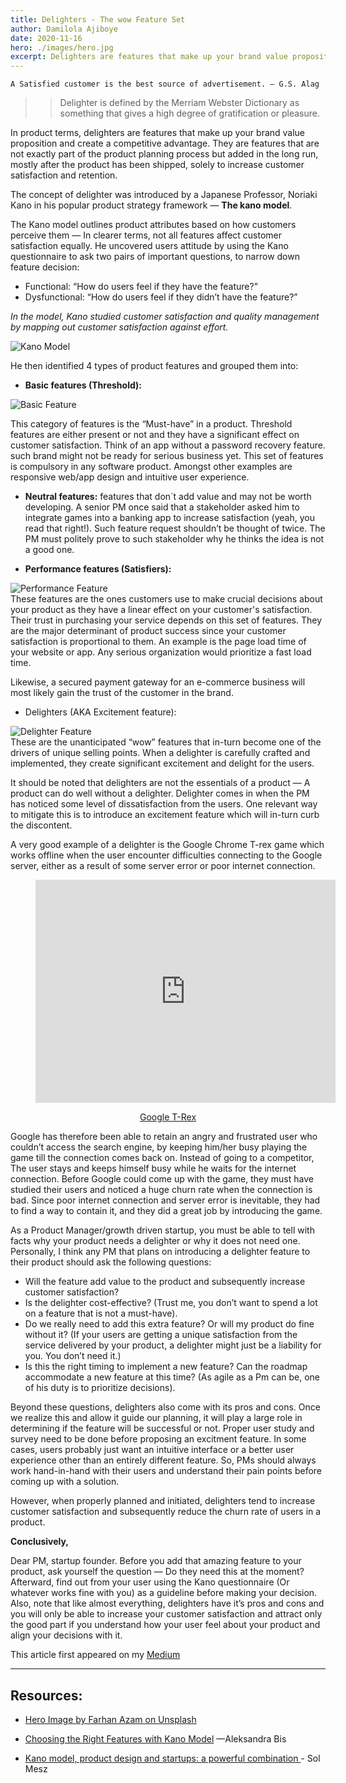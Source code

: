 ```yaml
---
title: Delighters - The wow Feature Set
author: Damilola Ajiboye
date: 2020-11-16
hero: ./images/hero.jpg
excerpt: Delighters are features that make up your brand value proposition and create a competitive advantage.
---
```

    
    A Satisfied customer is the best source of advertisement. ― G.S. Alag

>> Delighter is defined by the Merriam Webster Dictionary as something that gives a high degree of gratification or pleasure.

In product terms, delighters are features that make up your brand value proposition and create a competitive advantage. They are features that are not exactly part of the product planning process but added in the long run, mostly after the product has been shipped, solely to increase customer satisfaction and retention.

The concept of delighter was introduced by a Japanese Professor, Noriaki Kano in his popular product strategy framework — **The kano model**.

The Kano model outlines product attributes based on how customers perceive them — In clearer terms, not all features affect customer satisfaction equally. He uncovered users attitude by using the Kano questionnaire to ask two pairs of important questions, to narrow down feature decision:

- Functional: “How do users feel if they have the feature?”
- Dysfunctional: “How do users feel if they didn’t have the feature?”

_In the model, Kano studied customer satisfaction and quality management by mapping out customer satisfaction against effort._

<div className="Image__Small">
  <img
    src="./images/kano.png"
    title="Kano Model"
    alt="Kano Model"
  />
</div>

He then identified 4 types of product features and grouped them into:

- **Basic features (Threshold):**

<div className="Image__Small">
  <img
    src="./images/basic.png"
    title="Basic Feature"
    alt="Basic Feature"
  />
</div>

This category of features is the “Must-have” in a product. Threshold features are either present or not and they have a significant effect on customer satisfaction. Think of an app without a password recovery feature. such brand might not be ready for serious business yet. This set of features is compulsory in any software product. Amongst other examples are responsive web/app design and intuitive user experience.

- **Neutral features:** features that don´t add value and may not be worth developing. A senior PM once said that a stakeholder asked him to integrate games into a banking app to increase satisfaction (yeah, you read that right!). Such feature request shouldn’t be thought of twice. The PM must politely prove to such stakeholder why he thinks the idea is not a good one.

- **Performance features (Satisfiers):**
<div className="Image__Small">
  <img
    src="./images/performance.png"
    title="Performance Feature"
    alt="Performance Feature"
  />
</div>
These features are the ones customers use to make crucial decisions about your product as they have a linear effect on your customer's satisfaction. Their trust in purchasing your service depends on this set of features. They are the major determinant of product success since your customer satisfaction is proportional to them. An example is the page load time of your website or app. Any serious organization would prioritize a fast load time.

Likewise, a secured payment gateway for an e-commerce business will most likely gain the trust of the customer in the brand.

- Delighters (AKA Excitement feature):
<div className="Image__Small">
  <img
    src="./images/delighter.png"
    title="Delighter Feature"
    alt="Delighter Feature"
  /> 
</div>
These are the unanticipated “wow” features that in-turn become one of the drivers of unique selling points. When a delighter is carefully crafted and implemented, they create significant excitement and delight for the users.

It should be noted that delighters are not the essentials of a product — A product can do well without a delighter. Delighter comes in when the PM has noticed some level of dissatisfaction from the users. One relevant way to mitigate this is to introduce an excitement feature which will in-turn curb the discontent.

A very good example of a delighter is the Google Chrome T-rex game which works offline when the user encounter difficulties connecting to the Google server, either as a result of some server error or poor internet connection.


<figure class="video_container" style="text-align: center">
  <iframe src="https://giphy.com/embed/11XxC0wD3jVSCI" width="480" height="357" frameBorder="0" class="giphy-embed" allowFullScreen="true"></iframe><p><a href="https://giphy.com/gifs/game-arrow-connection-11XxC0wD3jVSCI">Google T-Rex</a></p>
</figure>
 

Google has therefore been able to retain an angry and frustrated user who couldn’t access the search engine, by keeping him/her busy playing the game till the connection comes back on. Instead of going to a competitor, The user stays and keeps himself busy while he waits for the internet connection. Before Google could come up with the game, they must have studied their users and noticed a huge churn rate when the connection is bad. Since poor internet connection and server error is inevitable, they had to find a way to contain it, and they did a great job by introducing the game.

As a Product Manager/growth driven startup, you must be able to tell with facts why your product needs a delighter or why it does not need one. Personally, I think any PM that plans on introducing a delighter feature to their product should ask the following questions:

- Will the feature add value to the product and subsequently increase customer satisfaction?
- Is the delighter cost-effective? (Trust me, you don’t want to spend a lot on a feature that is not a must-have).
- Do we really need to add this extra feature? Or will my product do fine without it? (If your users are getting a unique satisfaction from the service delivered by your product, a delighter might just be a liability for you. You don’t need it.)
- Is this the right timing to implement a new feature? Can the roadmap accommodate a new feature at this time? (As agile as a Pm can be, one of his duty is to prioritize decisions).

Beyond these questions, delighters also come with its pros and cons. Once we realize this and allow it guide our planning, it will play a large role in determining if the feature will be successful or not. Proper user study and survey need to be done before proposing an excitment feature. In some cases, users probably just want an intuitive interface or a better user experience other than an entirely different feature. So, PMs should always work hand-in-hand with their users and understand their pain points before coming up with a solution.

However, when properly planned and initiated, delighters tend to increase customer satisfaction and subsequently reduce the churn rate of users in a product.

**Conclusively,**

Dear PM, startup founder. Before you add that amazing feature to your product, ask yourself the question — Do they need this at the moment? Afterward, find out from your user using the Kano questionnaire (Or whatever works fine with you) as a guideline before making your decision. Also, note that like almost everything, delighters have it’s pros and cons and you will only be able to increase your customer satisfaction and attract only the good part if you understand how your user feel about your product and align your decisions with it.

This article first appeared on my [Medium](https://medium.com/@stephenajiboye7/delighters-the-wow-feature-set-a07ba19719c1/)

----


## Resources:

- [Hero Image by Farhan Azam on Unsplash](https://images.unsplash.com/photo-1560094824-13b9bc472f86?ixid=MXwxMjA3fDB8MHxwaG90by1wYWdlfHx8fGVufDB8fHw%3D&ixlib=rb-1.2.1&auto=format&fit=crop&w=750&q=80)

-  [Choosing the Right Features with Kano Model](http://choosing%20the%20right%20features%20with%20kano%20model/) —Aleksandra Bis

- [Kano model, product design and startups: a powerful combination ](https://medium.com/@solmesz/kano-model-product-design-and-startups-a-powerful-combination-61eacf1a6f30) - Sol Mesz